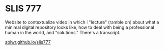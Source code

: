 # SLIS 777

Website to contextualize video in which I "lecture" (ramble on) about what a minimal digital repository looks like, how to deal with being a professional human in the world, and "solutions." There's a transcript.  

[ablwr.github.io/slis777](https://ablwr.github.io/slis777)  
